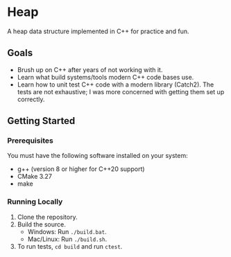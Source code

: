 # Heap

A heap data structure implemented in C++ for practice and fun.

## Goals

- Brush up on C++ after years of not working with it.
- Learn what build systems/tools modern C++ code bases use.
- Learn how to unit test C++ code with a modern library (Catch2). The tests are not exhaustive; I was more concerned with getting them set up correctly.

## Getting Started

### Prerequisites

You must have the following software installed on your system:

- g++ (version 8 or higher for C++20 support)
- CMake 3.27
- make

### Running Locally

1. Clone the repository.
2. Build the source.
    - Windows: Run `./build.bat`.
    - Mac/Linux: Run `./build.sh`.
3. To run tests, `cd build` and run `ctest`.

